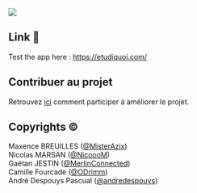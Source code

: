![](https://res.cloudinary.com/hf10ee93o/image/upload/v1648409477/etudiquoi-meta-image_tdbk4e.jpg)

## Link 🚀

Test the app here : https://etudiquoi.com/

## Contribuer au projet

Retrouvez [ici](TUTO.md) comment participer à améliorer le projet.


## Copyrights ©

Maxence BREUILLES ([@MisterAzix](https://github.com/MisterAzix))<br />
Nicolas MARSAN ([@NicoooM](https://github.com/NicoooM))<br />
Gaëtan JESTIN ([@MerlinConnected](https://github.com/MerlinConnected))<br />
Camille Fourcade ([@ODrimm](https://github.com/ODrimm))<br />
André Despouys Pascual ([@andredespouys](https://github.com/andredespouys))
